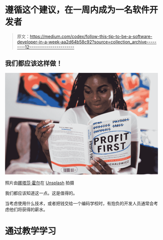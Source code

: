 # 遵循这个建议，在一周内成为一名软件开发者

> 原文：<https://medium.com/codex/follow-this-tip-to-be-a-software-developer-in-a-week-aa2d64b58c92?source=collection_archive---------12----------------------->

## 我们都应该这样做！

![](img/e305bd28495a9d5880a65a8db8a43029.png)

照片由[娜塔莎·霍尔](https://unsplash.com/@ideanaire?utm_source=medium&utm_medium=referral)在 [Unsplash](https://unsplash.com?utm_source=medium&utm_medium=referral) 拍摄

我们都应该知道这一点。这是值得的。

当考虑使用什么技术，或者把钱交给一个编码学校时，有抱负的开发人员通常会考虑他们将获得的薪水。

# 通过教学学习
